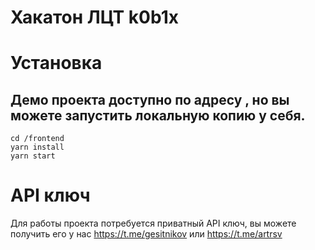 # Хакатон ЛЦТ k0b1x

# Установка
## Демо проекта доступно по адресу , но вы можете запустить локальную копию у себя.
    cd /frontend
    yarn install
    yarn start

# API ключ
Для работы проекта потребуется приватный API ключ, вы можете получить его у нас https://t.me/gesitnikov или https://t.me/artrsv
